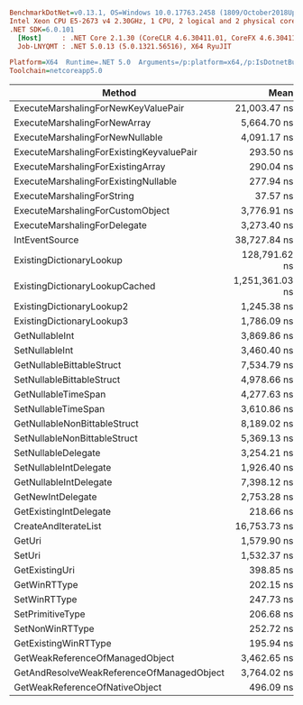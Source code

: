 ``` ini

BenchmarkDotNet=v0.13.1, OS=Windows 10.0.17763.2458 (1809/October2018Update/Redstone5), VM=Hyper-V
Intel Xeon CPU E5-2673 v4 2.30GHz, 1 CPU, 2 logical and 2 physical cores
.NET SDK=6.0.101
  [Host]     : .NET Core 2.1.30 (CoreCLR 4.6.30411.01, CoreFX 4.6.30411.02), X64 RyuJIT
  Job-LNYQMT : .NET 5.0.13 (5.0.1321.56516), X64 RyuJIT

Platform=X64  Runtime=.NET 5.0  Arguments=/p:platform=x64,/p:IsDotnetBuild=true  
Toolchain=netcoreapp5.0  

```
|                                    Method |            Mean |         Error |        StdDev |  Gen 0 |  Gen 1 |  Gen 2 | Allocated |
|------------------------------------------ |----------------:|--------------:|--------------:|-------:|-------:|-------:|----------:|
|       ExecuteMarshalingForNewKeyValuePair |    21,003.47 ns |    415.573 ns |    444.658 ns | 0.0610 | 0.0305 |      - |   1,780 B |
|              ExecuteMarshalingForNewArray |     5,664.70 ns |    110.265 ns |    122.560 ns | 0.0153 | 0.0076 |      - |     614 B |
|           ExecuteMarshalingForNewNullable |     4,091.17 ns |     80.949 ns |    220.227 ns | 0.0076 |      - |      - |     332 B |
|  ExecuteMarshalingForExistingKeyvaluePair |       293.50 ns |      4.507 ns |      4.216 ns |      - |      - |      - |         - |
|         ExecuteMarshalingForExistingArray |       290.04 ns |      1.777 ns |      1.484 ns |      - |      - |      - |         - |
|      ExecuteMarshalingForExistingNullable |       277.94 ns |      5.576 ns |      6.638 ns |      - |      - |      - |         - |
|                ExecuteMarshalingForString |        37.57 ns |      0.509 ns |      0.451 ns |      - |      - |      - |         - |
|          ExecuteMarshalingForCustomObject |     3,776.91 ns |     74.047 ns |     88.147 ns | 0.0114 | 0.0038 |      - |     304 B |
|              ExecuteMarshalingForDelegate |     3,273.40 ns |     33.174 ns |     27.701 ns | 0.0038 |      - |      - |     192 B |
|                            IntEventSource |    38,727.84 ns |    432.396 ns |    361.070 ns | 0.0610 |      - |      - |   2,073 B |
|                  ExistingDictionaryLookup |   128,791.62 ns |  1,678.273 ns |  1,569.858 ns | 0.7324 |      - |      - |  22,400 B |
|            ExistingDictionaryLookupCached | 1,251,361.03 ns | 23,367.016 ns | 21,857.522 ns | 7.8125 |      - |      - | 224,003 B |
|                 ExistingDictionaryLookup2 |     1,245.38 ns |     14.283 ns |     12.661 ns | 0.0076 |      - |      - |     224 B |
|                 ExistingDictionaryLookup3 |     1,786.09 ns |     33.499 ns |     35.844 ns | 0.0076 |      - |      - |     224 B |
|                            GetNullableInt |     3,869.86 ns |     75.492 ns |     70.615 ns | 0.0076 | 0.0038 | 0.0038 |     204 B |
|                            SetNullableInt |     3,460.40 ns |     66.314 ns |     65.129 ns | 0.0076 |      - |      - |     224 B |
|                 GetNullableBittableStruct |     7,534.79 ns |     96.753 ns |     85.769 ns | 0.0305 | 0.0153 |      - |     977 B |
|                 SetNullableBittableStruct |     4,978.66 ns |     91.828 ns |     85.896 ns | 0.0229 |      - |      - |     624 B |
|                       GetNullableTimeSpan |     4,277.63 ns |     83.683 ns |    144.350 ns | 0.0076 | 0.0038 |      - |     238 B |
|                       SetNullableTimeSpan |     3,610.86 ns |     72.211 ns |     64.013 ns | 0.0076 |      - |      - |     224 B |
|              GetNullableNonBittableStruct |     8,189.02 ns |    162.982 ns |    384.167 ns | 0.0305 | 0.0153 |      - |   1,038 B |
|              SetNullableNonBittableStruct |     5,369.13 ns |    105.815 ns |    108.665 ns | 0.0229 |      - |      - |     664 B |
|                       SetNullableDelegate |     3,254.21 ns |     62.461 ns |     58.426 ns | 0.0076 |      - |      - |     208 B |
|                    SetNullableIntDelegate |     1,926.40 ns |     36.056 ns |     37.027 ns | 0.0076 | 0.0038 |      - |     248 B |
|                    GetNullableIntDelegate |     7,398.12 ns |    141.490 ns |    125.427 ns | 0.0305 | 0.0153 | 0.0076 |     646 B |
|                         GetNewIntDelegate |     2,753.28 ns |     53.246 ns |     49.806 ns | 0.0076 | 0.0038 |      - |     208 B |
|                    GetExistingIntDelegate |       218.66 ns |      2.144 ns |      2.005 ns |      - |      - |      - |         - |
|                      CreateAndIterateList |    16,753.73 ns |    241.076 ns |    201.310 ns | 0.0916 | 0.0305 |      - |   2,696 B |
|                                    GetUri |     1,579.90 ns |     12.653 ns |     11.835 ns | 0.0038 |      - |      - |     120 B |
|                                    SetUri |     1,532.37 ns |     16.530 ns |     12.906 ns | 0.0057 |      - |      - |     152 B |
|                            GetExistingUri |       398.85 ns |      5.775 ns |      5.402 ns | 0.0043 |      - |      - |     120 B |
|                              GetWinRTType |       202.15 ns |      1.395 ns |      1.237 ns | 0.0045 |      - |      - |     120 B |
|                              SetWinRTType |       247.73 ns |      5.011 ns |      4.921 ns |      - |      - |      - |         - |
|                          SetPrimitiveType |       206.68 ns |      2.491 ns |      2.208 ns |      - |      - |      - |         - |
|                           SetNonWinRTType |       252.72 ns |      3.289 ns |      2.916 ns |      - |      - |      - |         - |
|                      GetExistingWinRTType |       195.94 ns |      1.902 ns |      1.779 ns | 0.0045 |      - |      - |     120 B |
|           GetWeakReferenceOfManagedObject |     3,462.65 ns |     47.934 ns |     42.492 ns | 0.0038 |      - |      - |     168 B |
| GetAndResolveWeakReferenceOfManagedObject |     3,764.02 ns |     44.410 ns |     39.368 ns | 0.0038 |      - |      - |     168 B |
|            GetWeakReferenceOfNativeObject |       496.09 ns |      4.769 ns |      4.461 ns | 0.0005 |      - |      - |      24 B |
